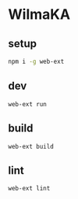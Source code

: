 # WilmaKA

## setup
```bash
npm i -g web-ext
```

## dev
```
web-ext run
```

## build
```
web-ext build
```

## lint
```
web-ext lint
```